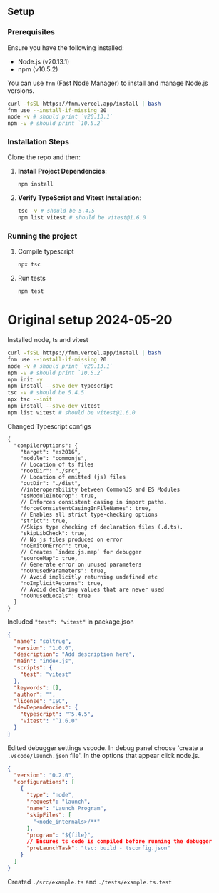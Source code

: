 ## Setup

### Prerequisites

Ensure you have the following installed:
- Node.js (v20.13.1)
- npm (v10.5.2)

You can use `fnm` (Fast Node Manager) to install and manage Node.js versions.

```bash
curl -fsSL https://fnm.vercel.app/install | bash
fnm use --install-if-missing 20
node -v # should print `v20.13.1`
npm -v # should print `10.5.2`
```

### Installation Steps

Clone the repo and then:

1. **Install Project Dependencies**:
    ```bash
    npm install
    ```

2. **Verify TypeScript and Vitest Installation**:
    ```bash
    tsc -v # should be 5.4.5
    npm list vitest # should be vitest@1.6.0
    ```

### Running the project

1. Compile typescript
    ```bash
    npx tsc
    ```

2. Run tests
    ```bash
    npm test
    ```

# Original setup 2024-05-20

Installed node, ts and vitest
```bash
curl -fsSL https://fnm.vercel.app/install | bash
fnm use --install-if-missing 20
node -v # should print `v20.13.1`
npm -v # should print `10.5.2`
npm init -y
npm install --save-dev typescript
tsc -v # should be 5.4.5
npx tsc --init
npm install --save-dev vitest
npm list vitest # should be vitest@1.6.0
```

Changed Typescript configs
```jsonc
{
  "compilerOptions": {
    "target": "es2016",
    "module": "commonjs",
    // Location of ts files
    "rootDir": "./src",
    // Location of emitted (js) files
    "outDir": "./dist",
    //interoperability between CommonJS and ES Modules
    "esModuleInterop": true, 
    // Enforces consistent casing in import paths.
    "forceConsistentCasingInFileNames": true,  
    // Enables all strict type-checking options
    "strict": true,
    //Skips type checking of declaration files (.d.ts).
    "skipLibCheck": true,
    // No js files produced on error
    "noEmitOnError": true,
    // Creates `index.js.map` for debugger
    "sourceMap": true,
    // Generate error on unused parameters
    "noUnusedParameters": true,
    // Avoid implicitly returning undefined etc
    "noImplicitReturns": true,
    // Avoid declaring values that are never used
    "noUnusedLocals": true
  }
}
```

Included `"test": "vitest"` in package.json
```json
{
  "name": "soltrug",
  "version": "1.0.0",
  "description": "Add description here",
  "main": "index.js",
  "scripts": {
    "test": "vitest"
  },
  "keywords": [],
  "author": "",
  "license": "ISC",
  "devDependencies": {
    "typescript": "^5.4.5",
    "vitest": "^1.6.0"
  }
}
```

Edited debugger settings vscode. In debug panel choose 'create a `.vscode/launch.json` file'. In the options that appear click node.js.
```json
{
  "version": "0.2.0",
  "configurations": [
    {
      "type": "node",
      "request": "launch",
      "name": "Launch Program",
      "skipFiles": [
        "<node_internals>/**"
      ],
      "program": "${file}",
      // Ensures ts code is compiled before running the debugger
      "preLaunchTask": "tsc: build - tsconfig.json"
    }
  ]
}
```

Created `./src/example.ts` and `./tests/example.ts.test` 


